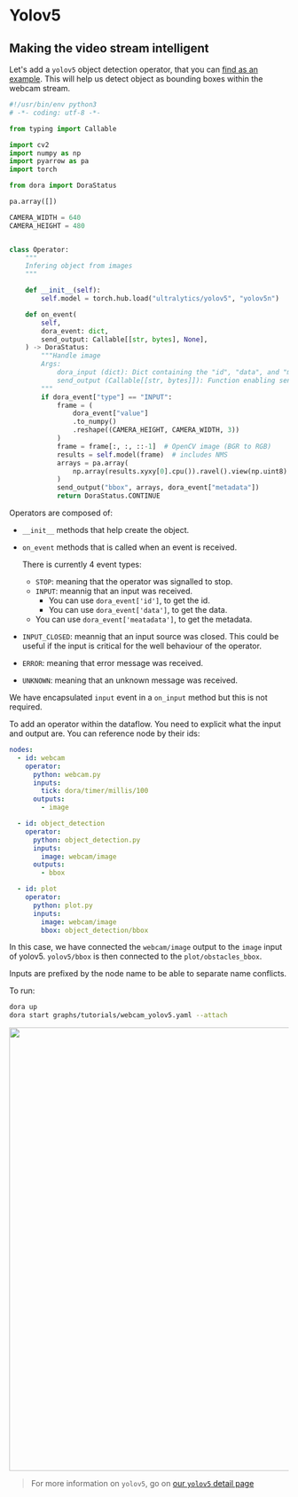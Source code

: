 # Yolov5

## Making the video stream intelligent

Let's add a `yolov5` object detection operator, that you can [find as an example](https://raw.githubusercontent.com/dora-rs/dora/main/examples/python-operator-dataflow/object_detection.py). This will help us detect object as bounding boxes within the webcam stream.

```python
#!/usr/bin/env python3
# -*- coding: utf-8 -*-

from typing import Callable

import cv2
import numpy as np
import pyarrow as pa
import torch

from dora import DoraStatus

pa.array([])

CAMERA_WIDTH = 640
CAMERA_HEIGHT = 480


class Operator:
    """
    Infering object from images
    """

    def __init__(self):
        self.model = torch.hub.load("ultralytics/yolov5", "yolov5n")

    def on_event(
        self,
        dora_event: dict,
        send_output: Callable[[str, bytes], None],
    ) -> DoraStatus:
        """Handle image
        Args:
            dora_input (dict): Dict containing the "id", "data", and "metadata"
            send_output (Callable[[str, bytes]]): Function enabling sending output back to dora.
        """
        if dora_event["type"] == "INPUT":
            frame = (
                dora_event["value"]
                .to_numpy()
                .reshape((CAMERA_HEIGHT, CAMERA_WIDTH, 3))
            )
            frame = frame[:, :, ::-1]  # OpenCV image (BGR to RGB)
            results = self.model(frame)  # includes NMS
            arrays = pa.array(
                np.array(results.xyxy[0].cpu()).ravel().view(np.uint8)
            )
            send_output("bbox", arrays, dora_event["metadata"])
            return DoraStatus.CONTINUE
```

Operators are composed of:

- `__init__` methods that help create the object.

- `on_event` methods that is called when an event is received.

  There is currently 4 event types:
  - `STOP`: meaning that the operator was signalled to stop.
  - `INPUT`: meannig that an input was received.
    - You can use `dora_event['id']`, to get the id.
    - You can use `dora_event['data']`, to get the data.
  - You can use `dora_event['meatadata']`, to get the metadata.
- `INPUT_CLOSED`: meannig that an input source was closed. This could be useful if the input is critical for the well behaviour of the operator.
- `ERROR`: meaning that error message was received.
- `UNKNOWN`: meaning that an unknown message was received.

We have encapsulated `input` event in a `on_input` method but this is not required.

To add an operator within the dataflow. You need to explicit what the input and output are. You can reference node by their ids:

```yaml {10-16}
nodes:
  - id: webcam
    operator:
      python: webcam.py
      inputs:
        tick: dora/timer/millis/100
      outputs:
        - image

  - id: object_detection
    operator:
      python: object_detection.py
      inputs:
        image: webcam/image
      outputs:
        - bbox

  - id: plot
    operator:
      python: plot.py
      inputs:
        image: webcam/image
        bbox: object_detection/bbox
```

In this case, we have connected the `webcam/image` output to the `image` input of yolov5. `yolov5/bbox` is then connected to the `plot/obstacles_bbox`.

Inputs are prefixed by the node name to be able to separate name conflicts.

To run:

```bash
dora up
dora start graphs/tutorials/webcam_yolov5.yaml --attach
```
<p align="center">
    <img src="/img/webcam_yolov5.png" width="800"/>
</p>

> For more information on `yolov5`, go on [our `yolov5` detail page](/docs/nodes_operators/yolov5_op)
